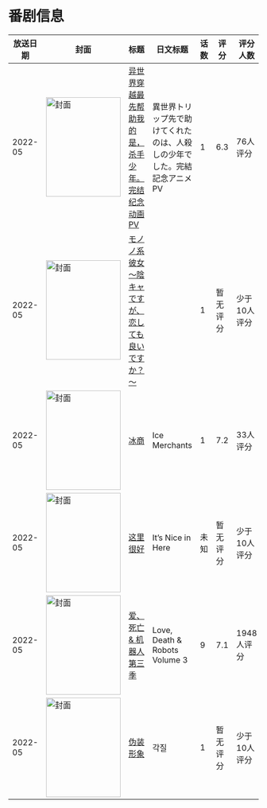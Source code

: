 # 番剧信息

|放送日期|封面|标题|日文标题|话数|评分|评分人数|
|---|---|---|---|---|---|---|
|2022-05|<img src="/img/no_icon_subject.png" alt="封面" style="width:150px;height:200px;object-fit:cover;">|[异世界穿越最先帮助我的是，杀手少年。完结纪念动画PV](https://bangumi.tv/subject/385213)|異世界トリップ先で助けてくれたのは、人殺しの少年でした。完結記念アニメPV|1|6.3|76人评分|
|2022-05|<img src="/img/no_icon_subject.png" alt="封面" style="width:150px;height:200px;object-fit:cover;">|[モノノ系彼女～陰キャですが、恋しても良いですか？～](https://bangumi.tv/subject/393784)||1|暂无评分|少于10人评分|
|2022-05|<img src="//lain.bgm.tv/pic/cover/c/93/93/415356_C72E8.jpg" alt="封面" style="width:150px;height:200px;object-fit:cover;">|[冰商](https://bangumi.tv/subject/415356)|Ice Merchants|1|7.2|33人评分|
|2022-05|<img src="//lain.bgm.tv/pic/cover/c/78/c4/419799_AwqHV.jpg" alt="封面" style="width:150px;height:200px;object-fit:cover;">|[这里很好](https://bangumi.tv/subject/419799)|It’s Nice in Here|未知|暂无评分|少于10人评分|
|2022-05|<img src="//lain.bgm.tv/pic/cover/c/ef/a9/333707_XoOYR.jpg" alt="封面" style="width:150px;height:200px;object-fit:cover;">|[爱、死亡 & 机器人 第三季](https://bangumi.tv/subject/333707)|Love, Death & Robots Volume 3|9|7.1|1948人评分|
|2022-05|<img src="//lain.bgm.tv/pic/cover/c/dd/4e/525559_3PZrC.jpg" alt="封面" style="width:150px;height:200px;object-fit:cover;">|[伪装形象](https://bangumi.tv/subject/525559)|각질|1|暂无评分|少于10人评分|
